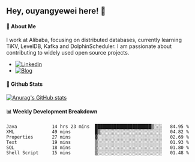 ## Hey, ouyangyewei here! :wave:

#### :rocket: About Me
I work at Alibaba, focusing on distributed databases, currently learning TiKV, LevelDB, Kafka and DolphinScheduler. I am passionate about contributing to widely used open source projects.

- [![Linkedin](https://img.shields.io/badge/LinkedIn-ouyangyewei-blue)](https://www.linkedin.com/in/ouyangyewei/)
- [![Blog](https://img.shields.io/badge/Blog-yeweiouyang-orange)](https://blog.csdn.net/yeweiouyang)

#### :star2: Github Stats
[![Anurag's GitHub stats](https://github-readme-stats.vercel.app/api?username=ouyangyewei&show_icons=true&cache_seconds=3600&theme=tokyonight)](https://github.com/anuraghazra/github-readme-stats)

#### :bar_chart: Weekly Development Breakdown
<!--START_SECTION:waka-->

```text
Java             14 hrs 23 mins  █████████████████████▒░░░   84.95 %
XML              49 mins         █▒░░░░░░░░░░░░░░░░░░░░░░░   04.82 %
Properties       27 mins         ▓░░░░░░░░░░░░░░░░░░░░░░░░   02.69 %
Text             19 mins         ▒░░░░░░░░░░░░░░░░░░░░░░░░   01.93 %
SQL              18 mins         ▒░░░░░░░░░░░░░░░░░░░░░░░░   01.80 %
Shell Script     15 mins         ▒░░░░░░░░░░░░░░░░░░░░░░░░   01.48 %
```

<!--END_SECTION:waka-->
